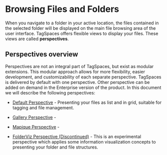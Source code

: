 # Browsing Files and Folders

When you navigate to a folder in your active location, the files contained in the selected folder will be displayed on the main file browsing area of the user interface. TagSpaces offers flexible views to display your files. These views are called **perspectives**.

## Perspectives overview

Perspectives are not an integral part of TagSpaces, but exist as modular extensions. This modular approach allows for more flexibility, easier development, and customizability of each separate perspective. TagSpaces is delivered by default with one perspective. Other perspective can be added on demand in the Enterprise version of the product. In this document we will describe the following perspectives:

* [Default Perspective](/perspectives/grid.md) - Presenting your files as list and in grid, suitable for tagging and file management.

* [Gallery Perspective](/perspectives/gallery.md) - 

* [Mapique Perspective](/perspectives/mapique.md) - 

* [FolderViz Perspective (Discontinued)](/perspectives/folderviz.md) - This is an experimental perspective which applies some information visualization concepts to presenting your folder and file structures.

